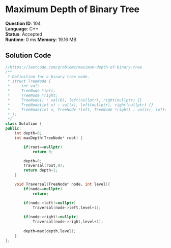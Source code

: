# Maximum Depth of Binary Tree

**Question ID**: 104  
**Language**: C++  
**Status**: Accepted  
**Runtime**: 0 ms 
**Memory**: 19.16  MB

## Solution Code
```cpp
//https://leetcode.com/problems/maximum-depth-of-binary-tree
/**
 * Definition for a binary tree node.
 * struct TreeNode {
 *     int val;
 *     TreeNode *left;
 *     TreeNode *right;
 *     TreeNode() : val(0), left(nullptr), right(nullptr) {}
 *     TreeNode(int x) : val(x), left(nullptr), right(nullptr) {}
 *     TreeNode(int x, TreeNode *left, TreeNode *right) : val(x), left(left), right(right) {}
 * };
 */
class Solution {
public:
    int depth=0;
    int maxDepth(TreeNode* root) {        

        if(root==nullptr)
            return 0;

        depth=0;
        Traversal(root,0);
        return depth+1;
    }

    void Traversal(TreeNode* node, int level){
        if(node==nullptr)
            return;

        if(node->left!=nullptr)
            Traversal(node->left,level+1);
        
        if(node->right!=nullptr)
            Traversal(node->right,level+1);
        
        depth=max(depth,level);
    }
};
```

